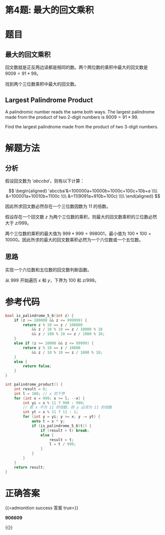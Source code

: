 # 第4题: 最大的回文乘积


# 题目

## 最大的回文乘积

回文数就是正反两边读都是相同的数。两个两位数的乘积中最大的回文数是 $9009=91*99$。

找到两个三位数乘积中最大的回文数。

## Largest Palindrome Product

A palindromic number reads the same both ways. The largest palindrome made from the product of two $2$-digit numbers is $9009=91*99$.

Find the largest palindrome made from the product of two $3$-digit numbers.

# 解题方法

## 分析

假设回文数为 $'abccba'$，则有以下计算：

$$
\begin{aligned}
'abccba'&=100000a+10000b+1000c+100c+10b+a \\\\
&=100001a+10010b+1100c \\\\
&=11(9091a+910b+100c) \\\\
\end{aligned}
$$

因此所求回文数必然存在一个三位数因数为 $11$ 的倍数。

假设存在一个回文数 $z$ 为两个三位数的乘积，则最大的回文数乘积的三位数必然大于 $z/999$。

两个三位数的乘积的最大值为 $999*999=998001$，最小值为 $100*100=10000$。因此所求的最大的回文数乘积必然为一个六位数或一个五位数。

## 思路

实现一个六位数和五位数的回文数判断函数。

从 $999$ 开始遍历 $x$ 和 $y$，下界为 $100$ 和 $z/999$。

# 参考代码

```cpp
bool is_palindrome_5_6(int z) {
    if (z >= 100000 && z <= 999999) {
        return z % 10 == z / 100000 
            && z / 10 % 10 == z / 10000 % 10 
            && z / 100 % 10 == z / 1000 % 10;
    }
    else if (z >= 10000 && z <= 99999) {
        return z % 10 == z / 10000 
            && z / 10 % 10 == z / 1000 % 10;
    }
    else {
        return false;
    }
}

int palindrome_product() {
    int result = 0;
    int l = 100; // x 的下界
    for (int x = 999; x >= l; --x) {
        int yi = x % 11 ? 990 : 999;
        // 若 x 不为 11 的倍数，则 y 必须为 11 的倍数
        int yt = x % 11 ? 11 : 1; 
        for (int y = yi; y >= x; y -= yt) {
            auto t = x * y;
            if (is_palindrome_5_6(t)) {
                if (result > t) break;
                else {
                    result = t;
                    l = t / 999;
                }
            }
        }
    }
    return result;
}
```


<div class="hide">

# 正确答案

{{<admonition success 答案 true>}}

**906609**

{{</admonition >}}

</div>
